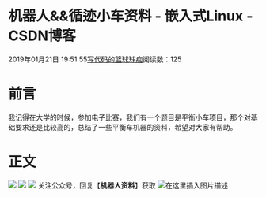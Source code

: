 
# 机器人&&循迹小车资料 - 嵌入式Linux - CSDN博客

2019年01月21日 19:51:55[写代码的篮球球痴](https://me.csdn.net/weiqifa0)阅读数：125



# 前言
我记得在大学的时候，参加电子比赛，我们有一个题目是平衡小车项目，那个对基础要求还是比较高的，总结了一些平衡车机器的资料，希望对大家有帮助。
# 正文
![](https://img-blog.csdnimg.cn/20190121194510353.png)
![](https://img-blog.csdnimg.cn/20190121194541947.png)
![](https://img-blog.csdnimg.cn/20190121194623751.png)
关注公众号，回复【**机器人资料**】获取
![在这里插入图片描述](https://img-blog.csdnimg.cn/20190121194821173.png)

[
](https://img-blog.csdnimg.cn/20190121194623751.png)
